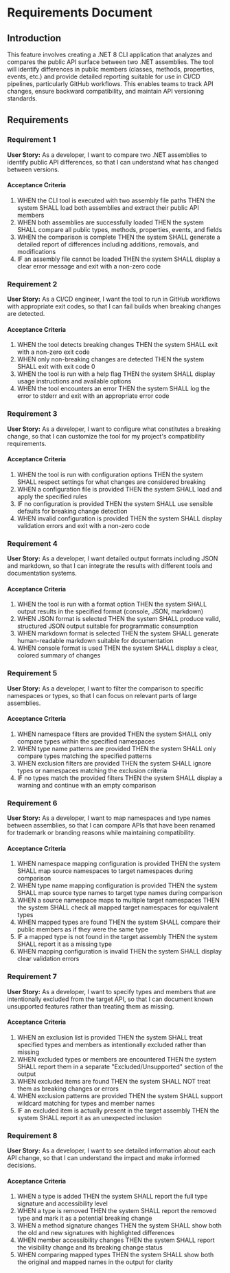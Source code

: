 # Requirements Document

## Introduction

This feature involves creating a .NET 8 CLI application that analyzes and compares the public API surface between two .NET assemblies. The tool will identify differences in public members (classes, methods, properties, events, etc.) and provide detailed reporting suitable for use in CI/CD pipelines, particularly GitHub workflows. This enables teams to track API changes, ensure backward compatibility, and maintain API versioning standards.

## Requirements

### Requirement 1

**User Story:** As a developer, I want to compare two .NET assemblies to identify public API differences, so that I can understand what has changed between versions.

#### Acceptance Criteria

1. WHEN the CLI tool is executed with two assembly file paths THEN the system SHALL load both assemblies and extract their public API members
2. WHEN both assemblies are successfully loaded THEN the system SHALL compare all public types, methods, properties, events, and fields
3. WHEN the comparison is complete THEN the system SHALL generate a detailed report of differences including additions, removals, and modifications
4. IF an assembly file cannot be loaded THEN the system SHALL display a clear error message and exit with a non-zero code

### Requirement 2

**User Story:** As a CI/CD engineer, I want the tool to run in GitHub workflows with appropriate exit codes, so that I can fail builds when breaking changes are detected.

#### Acceptance Criteria

1. WHEN the tool detects breaking changes THEN the system SHALL exit with a non-zero exit code
2. WHEN only non-breaking changes are detected THEN the system SHALL exit with exit code 0
3. WHEN the tool is run with a help flag THEN the system SHALL display usage instructions and available options
4. WHEN the tool encounters an error THEN the system SHALL log the error to stderr and exit with an appropriate error code

### Requirement 3

**User Story:** As a developer, I want to configure what constitutes a breaking change, so that I can customize the tool for my project's compatibility requirements.

#### Acceptance Criteria

1. WHEN the tool is run with configuration options THEN the system SHALL respect settings for what changes are considered breaking
2. WHEN a configuration file is provided THEN the system SHALL load and apply the specified rules
3. IF no configuration is provided THEN the system SHALL use sensible defaults for breaking change detection
4. WHEN invalid configuration is provided THEN the system SHALL display validation errors and exit with a non-zero code

### Requirement 4

**User Story:** As a developer, I want detailed output formats including JSON and markdown, so that I can integrate the results with different tools and documentation systems.

#### Acceptance Criteria

1. WHEN the tool is run with a format option THEN the system SHALL output results in the specified format (console, JSON, markdown)
2. WHEN JSON format is selected THEN the system SHALL produce valid, structured JSON output suitable for programmatic consumption
3. WHEN markdown format is selected THEN the system SHALL generate human-readable markdown suitable for documentation
4. WHEN console format is used THEN the system SHALL display a clear, colored summary of changes

### Requirement 5

**User Story:** As a developer, I want to filter the comparison to specific namespaces or types, so that I can focus on relevant parts of large assemblies.

#### Acceptance Criteria

1. WHEN namespace filters are provided THEN the system SHALL only compare types within the specified namespaces
2. WHEN type name patterns are provided THEN the system SHALL only compare types matching the specified patterns
3. WHEN exclusion filters are provided THEN the system SHALL ignore types or namespaces matching the exclusion criteria
4. IF no types match the provided filters THEN the system SHALL display a warning and continue with an empty comparison

### Requirement 6

**User Story:** As a developer, I want to map namespaces and type names between assemblies, so that I can compare APIs that have been renamed for trademark or branding reasons while maintaining compatibility.

#### Acceptance Criteria

1. WHEN namespace mapping configuration is provided THEN the system SHALL map source namespaces to target namespaces during comparison
2. WHEN type name mapping configuration is provided THEN the system SHALL map source type names to target type names during comparison
3. WHEN a source namespace maps to multiple target namespaces THEN the system SHALL check all mapped target namespaces for equivalent types
4. WHEN mapped types are found THEN the system SHALL compare their public members as if they were the same type
5. IF a mapped type is not found in the target assembly THEN the system SHALL report it as a missing type
6. WHEN mapping configuration is invalid THEN the system SHALL display clear validation errors

### Requirement 7

**User Story:** As a developer, I want to specify types and members that are intentionally excluded from the target API, so that I can document known unsupported features rather than treating them as missing.

#### Acceptance Criteria

1. WHEN an exclusion list is provided THEN the system SHALL treat specified types and members as intentionally excluded rather than missing
2. WHEN excluded types or members are encountered THEN the system SHALL report them in a separate "Excluded/Unsupported" section of the output
3. WHEN excluded items are found THEN the system SHALL NOT treat them as breaking changes or errors
4. WHEN exclusion patterns are provided THEN the system SHALL support wildcard matching for types and member names
5. IF an excluded item is actually present in the target assembly THEN the system SHALL report it as an unexpected inclusion

### Requirement 8

**User Story:** As a developer, I want to see detailed information about each API change, so that I can understand the impact and make informed decisions.

#### Acceptance Criteria

1. WHEN a type is added THEN the system SHALL report the full type signature and accessibility level
2. WHEN a type is removed THEN the system SHALL report the removed type and mark it as a potential breaking change
3. WHEN a method signature changes THEN the system SHALL show both the old and new signatures with highlighted differences
4. WHEN member accessibility changes THEN the system SHALL report the visibility change and its breaking change status
5. WHEN comparing mapped types THEN the system SHALL show both the original and mapped names in the output for clarity
